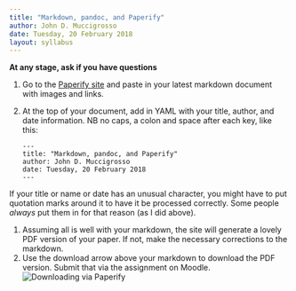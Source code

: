 ```yaml
---
title: "Markdown, pandoc, and Paperify"
author: John D. Muccigrosso
date: Tuesday, 20 February 2018
layout: syllabus
---
```


**At any stage, ask if you have questions**

1. Go to the [Paperify site](https://paperify.com/) and paste in your latest markdown document with images and links.
1. At the top of your document, add in YAML with your title, author, and date information. NB no caps, a colon and space after each key, like this:

    ```
    ---
    title: "Markdown, pandoc, and Paperify"
    author: John D. Muccigrosso
    date: Tuesday, 20 February 2018
    ---
    ```  
  If your title or name or date has an unusual character, you might have to put quotation marks around it to have it be processed correctly. Some people *always* put them in for that reason (as I did above).
1. Assuming all is well with your markdown, the site will generate a lovely PDF version of your paper. If not, make the necessary corrections to the markdown.
1. Use the download arrow above your markdown to download the PDF version. Submit that via the assignment on Moodle.  
  ![Downloading via Paperify](../paperify.png)
